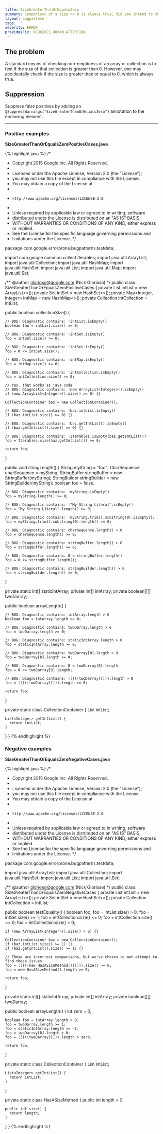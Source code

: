 ```yaml
---
title: SizeGreaterThanOrEqualsZero
summary: Comparison of a size >= 0 is always true, did you intend to check for non-emptiness?
layout: bugpattern
tags: ''
severity: ERROR
providesFix: REQUIRES_HUMAN_ATTENTION
---
```


<!--
*** AUTO-GENERATED, DO NOT MODIFY ***
To make changes, edit the @BugPattern annotation or the explanation in docs/bugpattern.
-->

## The problem
A standard means of checking non-emptiness of an array or collection is to test if the size of that collection is greater than 0. However, one may accidentally check if the size is greater than or equal to 0, which is always true.

## Suppression
Suppress false positives by adding an `@SuppressWarnings("SizeGreaterThanOrEqualsZero")` annotation to the enclosing element.

----------

### Positive examples
__SizeGreaterThanOrEqualsZeroPositiveCases.java__

{% highlight java %}
/*
 * Copyright 2015 Google Inc. All Rights Reserved.
 *
 * Licensed under the Apache License, Version 2.0 (the "License");
 * you may not use this file except in compliance with the License.
 * You may obtain a copy of the License at
 *
 *     http://www.apache.org/licenses/LICENSE-2.0
 *
 * Unless required by applicable law or agreed to in writing, software
 * distributed under the License is distributed on an "AS IS" BASIS,
 * WITHOUT WARRANTIES OR CONDITIONS OF ANY KIND, either express or implied.
 * See the License for the specific language governing permissions and
 * limitations under the License.
 */

package com.google.errorprone.bugpatterns.testdata;

import com.google.common.collect.Iterables;
import java.util.ArrayList;
import java.util.Collection;
import java.util.HashMap;
import java.util.HashSet;
import java.util.List;
import java.util.Map;
import java.util.Set;

/** @author glorioso@google.com (Nick Glorioso) */
public class SizeGreaterThanOrEqualsZeroPositiveCases {
  private List<Integer> intList = new ArrayList<>();
  private Set<Integer> intSet = new HashSet<>();
  private Map<Integer, Integer> intMap = new HashMap<>();
  private Collection<Integer> intCollection = intList;

  public boolean collectionSize() {

    // BUG: Diagnostic contains: !intList.isEmpty()
    boolean foo = intList.size() >= 0;

    // BUG: Diagnostic contains: !intSet.isEmpty()
    foo = intSet.size() >= 0;

    // BUG: Diagnostic contains: !intSet.isEmpty()
    foo = 0 <= intSet.size();

    // BUG: Diagnostic contains: !intMap.isEmpty()
    foo = intMap.size() >= 0;

    // BUG: Diagnostic contains: !intCollection.isEmpty()
    foo = intCollection.size() >= 0;

    // Yes, that works as java code
    // BUG: Diagnostic contains: !new ArrayList<Integer>().isEmpty()
    if (new ArrayList<Integer>().size() >= 0) {}

    CollectionContainer baz = new CollectionContainer();

    // BUG: Diagnostic contains: !baz.intList.isEmpty()
    if (baz.intList.size() >= 0) {}

    // BUG: Diagnostic contains: !baz.getIntList().isEmpty()
    if (baz.getIntList().size() >= 0) {}

    // BUG: Diagnostic contains: !Iterables.isEmpty(baz.getIntList())
    foo = Iterables.size(baz.getIntList()) >= 0;

    return foo;
  }

  public void stringLength() {
    String myString = "foo";
    CharSequence charSequence = myString;
    StringBuffer stringBuffer = new StringBuffer(myString);
    StringBuilder stringBuilder = new StringBuilder(myString);
    boolean foo = false;

    // BUG: Diagnostic contains: !myString.isEmpty()
    foo = myString.length() >= 0;

    // BUG: Diagnostic contains: !"My String Literal".isEmpty()
    foo = "My String Literal".length() >= 0;

    // BUG: Diagnostic contains: !myString.trim().substring(0).isEmpty();
    foo = myString.trim().substring(0).length() >= 0;

    // BUG: Diagnostic contains: charSequence.length() > 0
    foo = charSequence.length() >= 0;

    // BUG: Diagnostic contains: stringBuffer.length() > 0
    foo = stringBuffer.length() >= 0;

    // BUG: Diagnostic contains: 0 < stringBuffer.length()
    foo = 0 <= stringBuffer.length();

    // BUG: Diagnostic contains: stringBuilder.length() > 0
    foo = stringBuilder.length() >= 0;
  }

  private static int[] staticIntArray;
  private int[] intArray;
  private boolean[][] twoDarray;

  public boolean arrayLength() {

    // BUG: Diagnostic contains: intArray.length > 0
    boolean foo = intArray.length >= 0;

    // BUG: Diagnostic contains: twoDarray.length > 0
    foo = twoDarray.length >= 0;

    // BUG: Diagnostic contains: staticIntArray.length > 0
    foo = staticIntArray.length >= 0;

    // BUG: Diagnostic contains: twoDarray[0].length > 0
    foo = twoDarray[0].length >= 0;

    // BUG: Diagnostic contains: 0 < twoDarray[0].length
    foo = 0 <= twoDarray[0].length;

    // BUG: Diagnostic contains: (((((twoDarray))))).length > 0
    foo = (((((twoDarray))))).length >= 0;

    return foo;
  }

  private static class CollectionContainer {
    List<Integer> intList;

    List<Integer> getIntList() {
      return intList;
    }
  }
}
{% endhighlight %}

### Negative examples
__SizeGreaterThanOrEqualsZeroNegativeCases.java__

{% highlight java %}
/*
 * Copyright 2015 Google Inc. All Rights Reserved.
 *
 * Licensed under the Apache License, Version 2.0 (the "License");
 * you may not use this file except in compliance with the License.
 * You may obtain a copy of the License at
 *
 *     http://www.apache.org/licenses/LICENSE-2.0
 *
 * Unless required by applicable law or agreed to in writing, software
 * distributed under the License is distributed on an "AS IS" BASIS,
 * WITHOUT WARRANTIES OR CONDITIONS OF ANY KIND, either express or implied.
 * See the License for the specific language governing permissions and
 * limitations under the License.
 */

package com.google.errorprone.bugpatterns.testdata;

import java.util.ArrayList;
import java.util.Collection;
import java.util.HashSet;
import java.util.List;
import java.util.Set;

/** @author glorioso@google.com (Nick Glorioso) */
public class SizeGreaterThanOrEqualsZeroNegativeCases {
  private List<Integer> intList = new ArrayList<>();
  private Set<Integer> intSet = new HashSet<>();
  private Collection<Integer> intCollection = intList;

  public boolean testEquality() {
    boolean foo;
    foo = intList.size() > 0;
    foo = intSet.size() >= 1;
    foo = intCollection.size() <= 0;
    foo = intCollection.size() == 0;
    foo = intCollection.size() < 0;

    if (new ArrayList<Integer>().size() > 0) {}

    CollectionContainer baz = new CollectionContainer();
    if (baz.intList.size() >= 1) {}
    if (baz.getIntList().size() >= 1) {}

    // These are incorrect comparisons, but we've chosen to not attempt to find these issues
    foo = (((((new HasASizeMethod()))))).size() >= 0;
    foo = new HasASizeMethod().length >= 0;

    return foo;
  }

  private static int[] staticIntArray;
  private int[] intArray;
  private boolean[][] twoDarray;

  public boolean arrayLength() {
    int zero = 0;

    boolean foo = intArray.length > 0;
    foo = twoDarray.length >= 1;
    foo = staticIntArray.length >= -1;
    foo = twoDarray[0].length > 0;
    foo = (((((twoDarray))))).length > zero;

    return foo;
  }

  private static class CollectionContainer {
    List<Integer> intList;

    List<Integer> getIntList() {
      return intList;
    }
  }

  private static class HasASizeMethod {
    public int length = 0;

    public int size() {
      return length;
    }
  }
}
{% endhighlight %}

